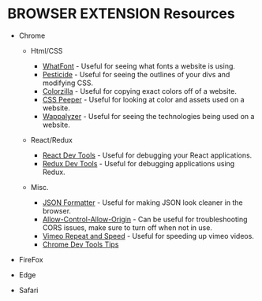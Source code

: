 # BROWSER EXTENSION Resources

* Chrome

  * Html/CSS

    * [WhatFont](https://chrome.google.com/webstore/detail/whatfont/jabopobgcpjmedljpbcaablpmlmfcogm?hl=en) - Useful for seeing what fonts a website is using.
    * [Pesticide](https://chrome.google.com/webstore/detail/pesticide-for-chrome/bblbgcheenepgnnajgfpiicnbbdmmooh?hl=en) - Useful for seeing the outlines of your divs and modifying CSS.
    * [Colorzilla](https://chrome.google.com/webstore/detail/colorzilla/bhlhnicpbhignbdhedgjhgdocnmhomnp?hl=en) - Useful for copying exact colors off of a website.
    * [CSS Peeper](https://chrome.google.com/webstore/detail/css-peeper/mbnbehikldjhnfehhnaidhjhoofhpehk?hl=en) - Useful for looking at color and assets used on a website.
    * [Wappalyzer](https://chrome.google.com/webstore/detail/wappalyzer/gppongmhjkpfnbhagpmjfkannfbllamg?hl=en) - Useful for seeing the technologies being used on a website.

  * React/Redux

    * [React Dev Tools](https://chrome.google.com/webstore/detail/react-developer-tools/fmkadmapgofadopljbjfkapdkoienihi?hl=en) - Useful for debugging your React applications.
    * [Redux Dev Tools](https://chrome.google.com/webstore/detail/redux-devtools/lmhkpmbekcpmknklioeibfkpmmfibljd?hl=en) - Useful for debugging applications using Redux.

  * Misc.
  
    * [JSON Formatter](https://chrome.google.com/webstore/detail/json-formatter/bcjindcccaagfpapjjmafapmmgkkhgoa?hl=en) - Useful for making JSON look cleaner in the browser.
    * [Allow-Control-Allow-Origin](https://chrome.google.com/webstore/detail/allow-control-allow-origi/nlfbmbojpeacfghkpbjhddihlkkiljbi?hl=en) - Can be useful for troubleshooting CORS issues, make sure to turn off when not in use.
    * [Vimeo Repeat and Speed](https://chrome.google.com/webstore/detail/vimeo-repeat-speed/noonakfaafcdaagngpjehilgegefdima?hl=en) - Useful for speeding up vimeo videos.
    * [Chrome Dev Tools Tips](https://flaviocopes.com/chrome-devtools-tips/)

* FireFox

* Edge

* Safari
